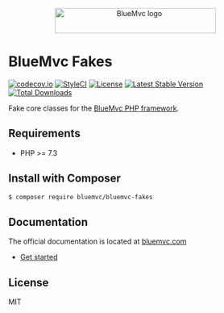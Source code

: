 <p align="center">
   <img src="https://cdn.bluemvc.net/img/logo-320x50.png" width="320" height="50" alt="BlueMvc logo">
</p>

# BlueMvc Fakes

[![codecov.io](https://codecov.io/gh/themichaelhall/bluemvc-fakes/coverage.svg?branch=master)](https://codecov.io/gh/themichaelhall/bluemvc-fakes?branch=master)
[![StyleCI](https://styleci.io/repos/67921953/shield?style=flat)](https://styleci.io/repos/67921953)
[![License](https://poser.pugx.org/bluemvc/bluemvc-fakes/license)](https://packagist.org/packages/bluemvc/bluemvc-fakes)
[![Latest Stable Version](https://poser.pugx.org/bluemvc/bluemvc-fakes/v/stable)](https://packagist.org/packages/bluemvc/bluemvc-fakes)
[![Total Downloads](https://poser.pugx.org/bluemvc/bluemvc-fakes/downloads)](https://packagist.org/packages/bluemvc/bluemvc-fakes)

Fake core classes for the [BlueMvc PHP framework](https://github.com/themichaelhall/bluemvc).

## Requirements

- PHP >= 7.3

## Install with Composer

``` bash
$ composer require bluemvc/bluemvc-fakes
```

## Documentation

The official documentation is located at [bluemvc.com](https://bluemvc.com/)

- [Get started](https://bluemvc.com/tutorials/get-started/)

## License

MIT
